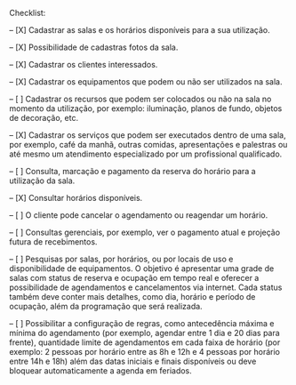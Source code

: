 Checklist:

– [X] Cadastrar as salas e os horários disponíveis para a sua utilização.   

– [X] Possibilidade de cadastras fotos da sala.   
 
– [X] Cadastrar os clientes interessados.  

– [X] Cadastrar os equipamentos que podem ou não ser utilizados na sala.  

– [ ] Cadastrar os recursos que podem ser colocados ou não na sala no momento da
utilização, por exemplo: iluminação, planos de fundo, objetos de decoração, etc.  

– [X] Cadastrar os serviços que podem ser executados dentro de uma sala, por exemplo,
café da manhã, outras comidas, apresentações e palestras ou até mesmo um
atendimento especializado por um profissional qualificado.  

– [ ] Consulta, marcação e pagamento da reserva do horário para a utilização da sala.  

– [X] Consultar horários disponíveis.  

– [ ] O cliente pode cancelar o agendamento ou reagendar um horário.  

– [ ] Consultas gerenciais, por exemplo, ver o pagamento atual e projeção futura de
recebimentos.  

– [ ] Pesquisas por salas, por horários, ou por locais de uso e disponibilidade de
equipamentos. O objetivo é apresentar uma grade de salas com status de reserva
e ocupação em tempo real e oferecer a possibilidade de agendamentos e
cancelamentos via internet. Cada status também deve conter mais detalhes, como
dia, horário e período de ocupação, além da programação que será realizada.  

– [ ] Possibilitar a configuração de regras, como antecedência máxima e mínima do
agendamento (por exemplo, agendar entre 1 dia e 20 dias para frente), quantidade
limite de agendamentos em cada faixa de horário (por exemplo: 2 pessoas por
horário entre as 8h e 12h e 4 pessoas por horário entre 14h e 18h) além das datas
iniciais e finais disponíveis ou deve bloquear automaticamente a agenda em
feriados.  
